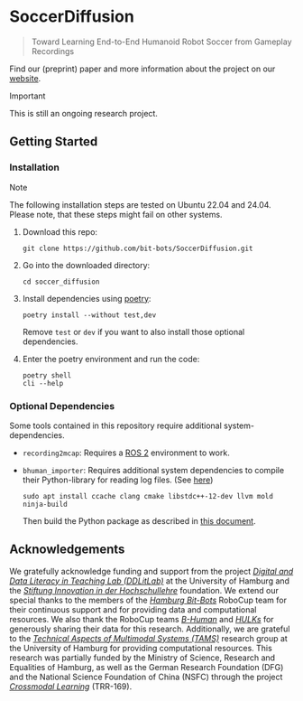 # SoccerDiffusion

> Toward Learning End-to-End Humanoid Robot Soccer from Gameplay Recordings

Find our (preprint) paper and more information about the project on our [website](https://bit-bots.github.io/SoccerDiffusion/).

> [!IMPORTANT]
> This is still an ongoing research project.

## Getting Started

### Installation

> [!NOTE]
> The following installation steps are tested on Ubuntu 22.04 and 24.04.
> Please note, that these steps might fail on other systems.

1. Download this repo:

    ```shell
    git clone https://github.com/bit-bots/SoccerDiffusion.git
    ```

2. Go into the downloaded directory:

    ```shell
    cd soccer_diffusion
    ```

3. Install dependencies using [poetry](https://python-poetry.org/docs/#installation):

    ```shell
    poetry install --without test,dev
    ```

    Remove `test` or `dev` if you want to also install those optional dependencies.

4. Enter the poetry environment and run the code:

    ```shell
    poetry shell
    cli --help
    ```

### Optional Dependencies

Some tools contained in this repository require additional system-dependencies.

- `recording2mcap`: Requires a [ROS 2](https://docs.ros.org/en/jazzy/Installation.html) environment to work.
- `bhuman_importer`: Requires additional system dependencies to compile their Python-library for reading log files. (See [here](https://docs.b-human.de/master/getting-started/initial-setup/))

    ```shell
    sudo apt install ccache clang cmake libstdc++-12-dev llvm mold ninja-build
    ```

    Then build the Python package as described in [this document](https://docs.b-human.de/master/python-bindings/#local-build).

## Acknowledgements

We gratefully acknowledge funding and support from the project [*Digital and Data Literacy in Teaching Lab (DDLitLab)*](https://www.hcl.uni-hamburg.de/ddlitlab.html) at the University of Hamburg and the [*Stiftung Innovation in der Hochschullehre*](https://stiftung-hochschullehre.de/) foundation.
We extend our special thanks to the members of the [*Hamburg Bit-Bots*](https://bit-bots.de/) RoboCup team for their continuous support and for providing data and computational resources.
We also thank the RoboCup teams [*B-Human*](https://b-human.de/) and [*HULKs*](https://hulks.de/) for generously sharing their data for this research.
Additionally, we are grateful to the [*Technical Aspects of Multimodal Systems (TAMS)*](https://tams.informatik.uni-hamburg.de/) research group at the University of Hamburg for providing computational resources.
This research was partially funded by the Ministry of Science, Research and Equalities of Hamburg, as well as the German Research Foundation (DFG) and the National Science Foundation of China (NSFC) through the project [*Crossmodal Learning*](https://www.crossmodal-learning.org/home.html) (TRR-169).
